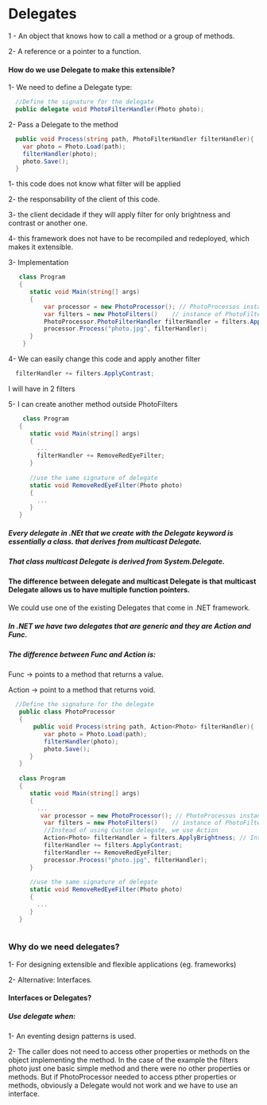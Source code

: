 # Delegates
  1 - An object that knows how to call a method or a group of methods.
 
 2- A reference or a pointer to a function.

#### How do we use Delegate to make this extensible?

1- We need to define a Delegate type:
```c#
  //Define the signature for the delegate
  public delegate void PhotoFilterHandler(Photo photo);
```

2- Pass a Delegate to the method
```c#
  public void Process(string path, PhotoFilterHandler filterHandler){
    var photo = Photo.Load(path);
    filterHandler(photo);
    photo.Save();
  }
```
 1- this code does not know what filter will be applied
  
 2- the responsability of the client of this code.
 
 3- the client decidade if they will apply filter for only brightness and contrast or another one.
 
 4- this framework does not have to be recompiled and redeployed, which makes it extensible.
  
3- Implementation
```c#
   class Program
   {
      static void Main(string[] args)
      {
          var processor = new PhotoProcessor(); // PhotoProcessos instantiated.
          var filters = new PhotoFilters()    // instance of PhotoFilters.
          PhotoProcessor.PhotoFilterHandler filterHandler = filters.ApplyBrightness; // Instance of the delegate.
          processor.Process("photo.jpg", filterHandler);
      }
    }
```

4- We can easily change this code and apply another filter
```c#
  filterHandler += filters.ApplyContrast;
```
I will have in 2 filters

5- I can create another method outside PhotoFilters
```c#
    class Program
   {
      static void Main(string[] args)
      {
        ...
        filterHandler += RemoveRedEyeFilter;
      }
      
      //use the same signature of delegate
      static void RemoveRedEyeFilter(Photo photo)
      {
        ...
      }
   }
```

##### Every delegate in .NEt that we create with the Delegate keyword is essentially a class. that derives from multicast Delegate.
##### That class multicast Delegate is derived from System.Delegate.
#### The difference between delegate and multicast Delegate is that multicast Delegate allows us to have multiple function pointers.

We could use one of the existing Delegates that come in .NET framework.
##### In .NET we have two delegates that are generic and they are Action and Func.
##### The difference between Func and Action is:
  Func -> points to a method that returns a value.
  
  Action -> point to a method that returns void.
  
```c#
  //Define the signature for the delegate
   public class PhotoProcessor
   {
       public void Process(string path, Action<Photo> filterHandler){
          var photo = Photo.Load(path);
          filterHandler(photo);
          photo.Save();  
      }
   }
   
   class Program
   {
      static void Main(string[] args)
      {
        ...
         var processor = new PhotoProcessor(); // PhotoProcessos instantiated.
          var filters = new PhotoFilters()    // instance of PhotoFilters.
          //Instead of using Custom delegate, we use Action
          Action<Photo> filterHandler = filters.ApplyBrightness; // Instance of the delegate.
          filterHandler += filters.ApplyContrast;
          filterHandler += RemoveRedEyeFilter;
          processor.Process("photo.jpg", filterHandler);
      }
      
      //use the same signature of delegate
      static void RemoveRedEyeFilter(Photo photo)
      {
        ...
      }
   }
   
```
### Why do we need delegates?
  1- For designing extensible and flexible applications (eg. frameworks)
  
  2- Alternative: Interfaces.
  
#### Interfaces or Delegates?
##### Use delegate when:
  1- An eventing design patterns is used.
  
  2- The caller does not need to access other properties or methods on the object implementing the method.
In the case of the example the filters photo just one basic simple method and there were no other properties or methods.
But if PhotoProcessor needed  to access pther properties or methods, obviously a Delegate would not work and we have to use an interface.
